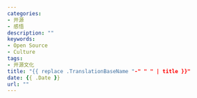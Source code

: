 ```yaml
---
categories:
- 开源
- 感悟
description: ""
keywords:
- Open Source
- Culture
tags:
- 开源文化
title: "{{ replace .TranslationBaseName "-" " " | title }}"
date: {{ .Date }}
url: ""
---
```

